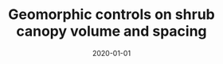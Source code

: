 ---
title: "Geomorphic controls on shrub canopy volume and spacing"
collection: publications
permalink: /publication/2020-landscape-ecology
excerpt: 'The largest analysis of creosote bush distributions to date.'
date: 2020-01-01
venue: 'Landscape Ecology'
paperurl: '/files/publications/2020_LandEcol_Gearon_creosote.pdf'
citation: 'Gearon, J.H., & Young, M.H. (2020). &quot;Geomorphic controls on shrub canopy volume and spacing of creosote bush in northern Mojave Desert, USA.&quot; <i>Landscape Ecology</i>.'
--- 